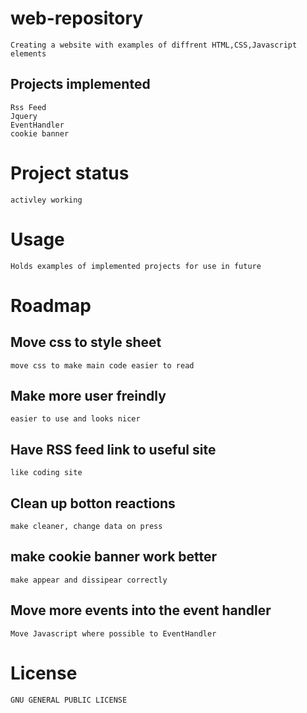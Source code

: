 # web-repository
    Creating a website with examples of diffrent HTML,CSS,Javascript elements

## Projects implemented 
    Rss Feed
    Jquery
    EventHandler 
    cookie banner

# Project status 
    activley working 

# Usage 
    Holds examples of implemented projects for use in future

# Roadmap

## Move css to style sheet
    move css to make main code easier to read 

## Make more user freindly
    easier to use and looks nicer 

## Have RSS feed link to useful site 
    like coding site 

## Clean up botton reactions 
    make cleaner, change data on press 

## make cookie banner work better 
    make appear and dissipear correctly 

## Move more events into the event handler 
    Move Javascript where possible to EventHandler 

# License
    GNU GENERAL PUBLIC LICENSE


    
